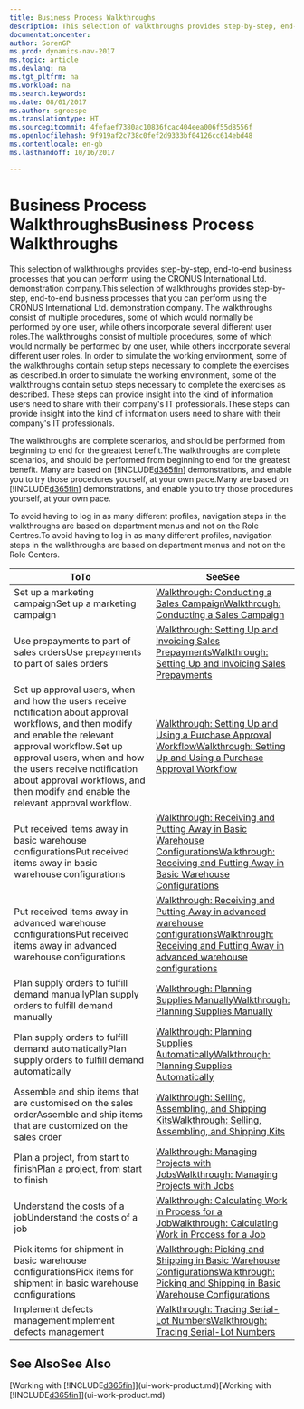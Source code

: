 ```yaml
---
title: Business Process Walkthroughs
description: This selection of walkthroughs provides step-by-step, end-to-end business processes that you can perform using the CRONUS International Ltd. demonstration company. The walkthroughs consist of multiple procedures, some of which would normally be performed by one user, while others incorporate several different user roles. In order to simulate the working environment, some of the walkthroughs contain setup steps necessary to complete the exercises as described. These steps can provide insight into the kind of information users need to share with their company's IT professionals.
documentationcenter: 
author: SorenGP
ms.prod: dynamics-nav-2017
ms.topic: article
ms.devlang: na
ms.tgt_pltfrm: na
ms.workload: na
ms.search.keywords: 
ms.date: 08/01/2017
ms.author: sgroespe
ms.translationtype: HT
ms.sourcegitcommit: 4fefaef7380ac10836fcac404eea006f55d8556f
ms.openlocfilehash: 9f919af2c738c0fef2d9333bf04126cc614ebd48
ms.contentlocale: en-gb
ms.lasthandoff: 10/16/2017

---
```

# <a name="business-process-walkthroughs"></a><span data-ttu-id="cc1f4-106">Business Process Walkthroughs</span><span class="sxs-lookup"><span data-stu-id="cc1f4-106">Business Process Walkthroughs</span></span>
<span data-ttu-id="cc1f4-107">This selection of walkthroughs provides step-by-step, end-to-end business processes that you can perform using the CRONUS International Ltd. demonstration company.</span><span class="sxs-lookup"><span data-stu-id="cc1f4-107">This selection of walkthroughs provides step-by-step, end-to-end business processes that you can perform using the CRONUS International Ltd. demonstration company.</span></span> <span data-ttu-id="cc1f4-108">The walkthroughs consist of multiple procedures, some of which would normally be performed by one user, while others incorporate several different user roles.</span><span class="sxs-lookup"><span data-stu-id="cc1f4-108">The walkthroughs consist of multiple procedures, some of which would normally be performed by one user, while others incorporate several different user roles.</span></span> <span data-ttu-id="cc1f4-109">In order to simulate the working environment, some of the walkthroughs contain setup steps necessary to complete the exercises as described.</span><span class="sxs-lookup"><span data-stu-id="cc1f4-109">In order to simulate the working environment, some of the walkthroughs contain setup steps necessary to complete the exercises as described.</span></span> <span data-ttu-id="cc1f4-110">These steps can provide insight into the kind of information users need to share with their company's IT professionals.</span><span class="sxs-lookup"><span data-stu-id="cc1f4-110">These steps can provide insight into the kind of information users need to share with their company's IT professionals.</span></span>  

 <span data-ttu-id="cc1f4-111">The walkthroughs are complete scenarios, and should be performed from beginning to end for the greatest benefit.</span><span class="sxs-lookup"><span data-stu-id="cc1f4-111">The walkthroughs are complete scenarios, and should be performed from beginning to end for the greatest benefit.</span></span> <span data-ttu-id="cc1f4-112">Many are based on [!INCLUDE[d365fin](includes/d365fin_md.md)] demonstrations, and enable you to try those procedures yourself, at your own pace.</span><span class="sxs-lookup"><span data-stu-id="cc1f4-112">Many are based on [!INCLUDE[d365fin](includes/d365fin_md.md)] demonstrations, and enable you to try those procedures yourself, at your own pace.</span></span>  

 <span data-ttu-id="cc1f4-113">To avoid having to log in as many different profiles, navigation steps in the walkthroughs are based on department menus and not on the Role Centres.</span><span class="sxs-lookup"><span data-stu-id="cc1f4-113">To avoid having to log in as many different profiles, navigation steps in the walkthroughs are based on department menus and not on the Role Centers.</span></span>  

|<span data-ttu-id="cc1f4-114">To</span><span class="sxs-lookup"><span data-stu-id="cc1f4-114">To</span></span>|<span data-ttu-id="cc1f4-115">See</span><span class="sxs-lookup"><span data-stu-id="cc1f4-115">See</span></span>|  
|--------|---------|  
|<span data-ttu-id="cc1f4-116">Set up a marketing campaign</span><span class="sxs-lookup"><span data-stu-id="cc1f4-116">Set up a marketing campaign</span></span>|[<span data-ttu-id="cc1f4-117">Walkthrough: Conducting a Sales Campaign</span><span class="sxs-lookup"><span data-stu-id="cc1f4-117">Walkthrough: Conducting a Sales Campaign</span></span>](walkthrough-conducting-a-sales-campaign.md)|  
|<span data-ttu-id="cc1f4-118">Use prepayments to part of sales orders</span><span class="sxs-lookup"><span data-stu-id="cc1f4-118">Use prepayments to part of sales orders</span></span>|[<span data-ttu-id="cc1f4-119">Walkthrough: Setting Up and Invoicing Sales Prepayments</span><span class="sxs-lookup"><span data-stu-id="cc1f4-119">Walkthrough: Setting Up and Invoicing Sales Prepayments</span></span>](walkthrough-setting-up-and-invoicing-sales-prepayments.md)|  
|<span data-ttu-id="cc1f4-120">Set up approval users, when and how the users receive notification about approval workflows, and then modify and enable the relevant approval workflow.</span><span class="sxs-lookup"><span data-stu-id="cc1f4-120">Set up approval users, when and how the users receive notification about approval workflows, and then modify and enable the relevant approval workflow.</span></span>|[<span data-ttu-id="cc1f4-121">Walkthrough: Setting Up and Using a Purchase Approval Workflow</span><span class="sxs-lookup"><span data-stu-id="cc1f4-121">Walkthrough: Setting Up and Using a Purchase Approval Workflow</span></span>](walkthrough-setting-up-and-using-a-purchase-approval-workflow.md)|  
|<span data-ttu-id="cc1f4-122">Put received items away in basic warehouse configurations</span><span class="sxs-lookup"><span data-stu-id="cc1f4-122">Put received items away in basic warehouse configurations</span></span>|[<span data-ttu-id="cc1f4-123">Walkthrough: Receiving and Putting Away in Basic Warehouse Configurations</span><span class="sxs-lookup"><span data-stu-id="cc1f4-123">Walkthrough: Receiving and Putting Away in Basic Warehouse Configurations</span></span>](walkthrough-receiving-and-putting-away-in-basic-warehousing.md)|  
|<span data-ttu-id="cc1f4-124">Put received items away in advanced warehouse configurations</span><span class="sxs-lookup"><span data-stu-id="cc1f4-124">Put received items away in advanced warehouse configurations</span></span>|[<span data-ttu-id="cc1f4-125">Walkthrough: Receiving and Putting Away in advanced warehouse configurations</span><span class="sxs-lookup"><span data-stu-id="cc1f4-125">Walkthrough: Receiving and Putting Away in advanced warehouse configurations</span></span>](walkthrough-receiving-and-putting-away-in-advanced-warehousing.md)|  
|<span data-ttu-id="cc1f4-126">Plan supply orders to fulfill demand manually</span><span class="sxs-lookup"><span data-stu-id="cc1f4-126">Plan supply orders to fulfill demand manually</span></span>|[<span data-ttu-id="cc1f4-127">Walkthrough: Planning Supplies Manually</span><span class="sxs-lookup"><span data-stu-id="cc1f4-127">Walkthrough: Planning Supplies Manually</span></span>](walkthrough-planning-supplies-manually.md)|  
|<span data-ttu-id="cc1f4-128">Plan supply orders to fulfill demand automatically</span><span class="sxs-lookup"><span data-stu-id="cc1f4-128">Plan supply orders to fulfill demand automatically</span></span>|[<span data-ttu-id="cc1f4-129">Walkthrough: Planning Supplies Automatically</span><span class="sxs-lookup"><span data-stu-id="cc1f4-129">Walkthrough: Planning Supplies Automatically</span></span>](walkthrough-planning-supplies-automatically.md)|  
|<span data-ttu-id="cc1f4-130">Assemble and ship items that are customised on the sales order</span><span class="sxs-lookup"><span data-stu-id="cc1f4-130">Assemble and ship items that are customized on the sales order</span></span>|[<span data-ttu-id="cc1f4-131">Walkthrough: Selling, Assembling, and Shipping Kits</span><span class="sxs-lookup"><span data-stu-id="cc1f4-131">Walkthrough: Selling, Assembling, and Shipping Kits</span></span>](walkthrough-selling-assembling-and-shipping-kits.md)|  
|<span data-ttu-id="cc1f4-132">Plan a project, from start to finish</span><span class="sxs-lookup"><span data-stu-id="cc1f4-132">Plan a project, from start to finish</span></span>|[<span data-ttu-id="cc1f4-133">Walkthrough: Managing Projects with Jobs</span><span class="sxs-lookup"><span data-stu-id="cc1f4-133">Walkthrough: Managing Projects with Jobs</span></span>](walkthrough-managing-projects-with-jobs.md)|  
|<span data-ttu-id="cc1f4-134">Understand the costs of a job</span><span class="sxs-lookup"><span data-stu-id="cc1f4-134">Understand the costs of a job</span></span>|[<span data-ttu-id="cc1f4-135">Walkthrough: Calculating Work in Process for a Job</span><span class="sxs-lookup"><span data-stu-id="cc1f4-135">Walkthrough: Calculating Work in Process for a Job</span></span>](walkthrough-calculating-work-in-process-for-a-job.md)|  
|<span data-ttu-id="cc1f4-136">Pick items for shipment in basic warehouse configurations</span><span class="sxs-lookup"><span data-stu-id="cc1f4-136">Pick items for shipment in basic warehouse configurations</span></span>|[<span data-ttu-id="cc1f4-137">Walkthrough: Picking and Shipping in Basic Warehouse Configurations</span><span class="sxs-lookup"><span data-stu-id="cc1f4-137">Walkthrough: Picking and Shipping in Basic Warehouse Configurations</span></span>](walkthrough-picking-and-shipping-in-basic-warehousing.md)|  
|<span data-ttu-id="cc1f4-138">Implement defects management</span><span class="sxs-lookup"><span data-stu-id="cc1f4-138">Implement defects management</span></span>|[<span data-ttu-id="cc1f4-139">Walkthrough: Tracing Serial-Lot Numbers</span><span class="sxs-lookup"><span data-stu-id="cc1f4-139">Walkthrough: Tracing Serial-Lot Numbers</span></span>](walkthrough-tracing-serial-lot-numbers.md)|  

## <a name="see-also"></a><span data-ttu-id="cc1f4-140">See Also</span><span class="sxs-lookup"><span data-stu-id="cc1f4-140">See Also</span></span>
<span data-ttu-id="cc1f4-141">[Working with [!INCLUDE[d365fin](includes/d365fin_md.md)]](ui-work-product.md)</span><span class="sxs-lookup"><span data-stu-id="cc1f4-141">[Working with [!INCLUDE[d365fin](includes/d365fin_md.md)]](ui-work-product.md)</span></span>  

